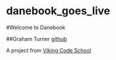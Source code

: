 danebook_goes_live
==================

#Welcome to Danebook

##Graham Turner [github](https://github.com/tgturner/assignment_danebook_goes_live)

A project from [Viking Code School](http://vikingcodeschool.com)

